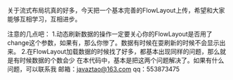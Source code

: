 关于流式布局坑真的好多，今天把一个基本完善的FlowLayout上传，希望和大家能够互相学习，互相进步。

注意的几点吧：
  1.动态刷新数据的操作一定要关心你的FlowLayout是否用了change这个参数，如果有，那么你惨了。数据有时候在耍刷新的时候不会显示出来。
  2.在FlowLayout加载数据的时候找了好多，都基本出现同样的问题，那么就是有时候数据的个数会少
在本代码中，基本是把这两个问题解决了。如果有什么问题，可以联系我
  邮箱：javaztao@163.com
  qq：553873475
  
